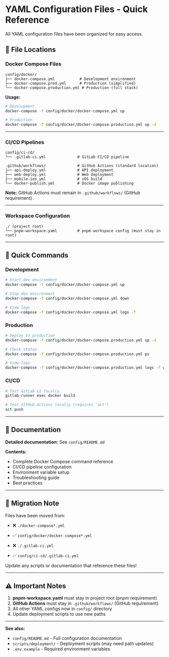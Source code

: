 # YAML Configuration Files - Quick Reference

All YAML configuration files have been organized for easy access.

## 📂 File Locations

### Docker Compose Files
```
config/docker/
├── docker-compose.yml           # Development environment
├── docker-compose.prod.yml      # Production (simplified)
└── docker-compose.production.yml # Production (full stack)
```

**Usage:**
```bash
# Development
docker-compose -f config/docker/docker-compose.yml up

# Production
docker-compose -f config/docker/docker-compose.production.yml up -d
```

---

### CI/CD Pipelines
```
config/ci-cd/
└── .gitlab-ci.yml              # GitLab CI/CD pipeline

.github/workflows/              # GitHub Actions (standard location)
├── api-deploy.yml              # API deployment
├── web-deploy.yml              # Web deployment
├── mobile-ios.yml              # iOS build
└── docker-publish.yml          # Docker image publishing
```

**Note:** GitHub Actions must remain in `.github/workflows/` (GitHub requirement)

---

### Workspace Configuration
```
./ (project root)
└── pnpm-workspace.yaml         # pnpm workspace config (must stay in root)
```

---

## 🚀 Quick Commands

### Development
```bash
# Start dev environment
docker-compose -f config/docker/docker-compose.yml up

# Stop dev environment
docker-compose -f config/docker/docker-compose.yml down

# View logs
docker-compose -f config/docker/docker-compose.yml logs -f
```

### Production
```bash
# Deploy to production
docker-compose -f config/docker/docker-compose.production.yml up -d

# Check status
docker-compose -f config/docker/docker-compose.production.yml ps

# View logs
docker-compose -f config/docker/docker-compose.production.yml logs -f web
```

### CI/CD
```bash
# Test GitLab CI locally
gitlab-runner exec docker build

# Test GitHub Actions locally (requires 'act')
act push
```

---

## 📖 Documentation

**Detailed documentation:** See `config/README.md`

**Contents:**
- Complete Docker Compose command reference
- CI/CD pipeline configuration
- Environment variable setup
- Troubleshooting guide
- Best practices

---

## 🔄 Migration Note

Files have been moved from:
- ❌ `./docker-compose*.yml`
- ✅ `config/docker/docker-compose*.yml`

- ❌ `./.gitlab-ci.yml`
- ✅ `config/ci-cd/.gitlab-ci.yml`

Update any scripts or documentation that reference these files!

---

## ⚠️ Important Notes

1. **pnpm-workspace.yaml** must stay in project root (pnpm requirement)
2. **GitHub Actions** must stay in `.github/workflows/` (GitHub requirement)
3. All other YAML configs now in `config/` directory
4. Update deployment scripts to use new paths

---

**See also:**
- `config/README.md` - Full configuration documentation
- `scripts/deployment/` - Deployment scripts (may need path updates)
- `.env.example` - Required environment variables

